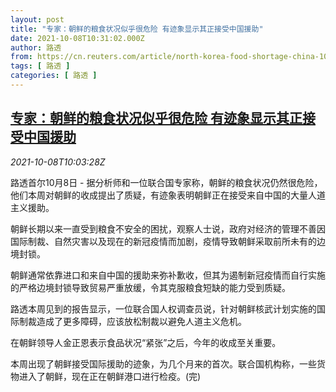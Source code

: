 ```yaml
---
layout: post
title: "专家：朝鲜的粮食状况似乎很危险 有迹象显示其正接受中国援助"
date: 2021-10-08T10:31:02.000Z
author: 路透
from: https://cn.reuters.com/article/north-korea-food-shortage-china-1008-idCNKBS2GY0ZQ
tags: [ 路透 ]
categories: [ 路透 ]
---
```

<!--1633689062000-->
[专家：朝鲜的粮食状况似乎很危险 有迹象显示其正接受中国援助](https://cn.reuters.com/article/north-korea-food-shortage-china-1008-idCNKBS2GY0ZQ)
------

<div>
<div><i>2021-10-08T10:03:28Z</i></div><p>路透首尔10月8日 - 据分析师和一位联合国专家称，朝鲜的粮食状况仍然很危险，他们本周对朝鲜的收成提出了质疑，有迹象表明朝鲜正在接受来自中国的大量人道主义援助。</p><p>朝鲜长期以来一直受到粮食不安全的困扰，观察人士说，政府对经济的管理不善因国际制裁、自然灾害以及现在的新冠疫情而加剧，疫情导致朝鲜采取前所未有的边境封锁。</p><p>朝鲜通常依靠进口和来自中国的援助来弥补歉收，但其为遏制新冠疫情而自行实施的严格边境封锁导致贸易严重放缓，令其克服粮食短缺的能力受到质疑。</p><p>路透本周见到的报告显示，一位联合国人权调查员说，针对朝鲜核武计划实施的国际制裁造成了更多障碍，应该放松制裁以避免人道主义危机。</p><p>在朝鲜领导人金正恩表示食品状况“紧张”之后，今年的收成至关重要。</p><p>本周出现了朝鲜接受国际援助的迹象，为几个月来的首次。联合国机构称，一些货物进入了朝鲜，现在正在朝鲜港口进行检疫。(完)</p>
</div>
